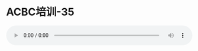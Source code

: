 # ACBC培训-35

<audio style="width: 100%;" preload="false" controls controlslist="nodownload"><source src="//cdn.wechat.edu.pl/audio/mp3/old/12125.mp3" type="audio/mpeg">Your browser does not support the audio element.</audio>


